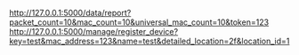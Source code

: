 http://127.0.0.1:5000/data/report?packet_count=10&mac_count=10&universal_mac_count=10&token=123
http://127.0.0.1:5000/manage/register_device?key=test&mac_address=123&name=test&detailed_location=2f&location_id=1